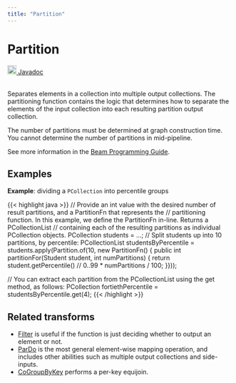 ```yaml
---
title: "Partition"
---
```

<!--
Licensed under the Apache License, Version 2.0 (the "License");
you may not use this file except in compliance with the License.
You may obtain a copy of the License at

http://www.apache.org/licenses/LICENSE-2.0

Unless required by applicable law or agreed to in writing, software
distributed under the License is distributed on an "AS IS" BASIS,
WITHOUT WARRANTIES OR CONDITIONS OF ANY KIND, either express or implied.
See the License for the specific language governing permissions and
limitations under the License.
-->
# Partition
<table align="left">
    <a target="_blank" class="button"
        href="https://beam.apache.org/releases/javadoc/current/index.html?org/apache/beam/sdk/transforms/Partition.html">
      <img src="https://beam.apache.org/images/logos/sdks/java.png" width="20px" height="20px"
           alt="Javadoc" />
     Javadoc
    </a>
</table>
<br><br>

Separates elements in a collection into multiple output collections. The partitioning function contains the logic that determines how to separate the elements of the input collection into each resulting partition output collection.

The number of partitions must be determined at graph construction time. You cannot determine the number of partitions in mid-pipeline.

See more information in the [Beam Programming Guide](/documentation/programming-guide/#partition).

## Examples
**Example**: dividing a `PCollection` into percentile groups

{{< highlight java >}}
// Provide an int value with the desired number of result partitions, and a PartitionFn that represents the
// partitioning function. In this example, we define the PartitionFn in-line. Returns a PCollectionList
// containing each of the resulting partitions as individual PCollection objects.
PCollection<Student> students = ...;
// Split students up into 10 partitions, by percentile:
PCollectionList<Student> studentsByPercentile =
    students.apply(Partition.of(10, new PartitionFn<Student>() {
        public int partitionFor(Student student, int numPartitions) {
            return student.getPercentile()  // 0..99
                 * numPartitions / 100;
        }}));

// You can extract each partition from the PCollectionList using the get method, as follows:
PCollection<Student> fortiethPercentile = studentsByPercentile.get(4);
{{< /highlight >}}

## Related transforms
* [Filter](/documentation/transforms/java/elementwise/filter) is useful if the function is just
  deciding whether to output an element or not.
* [ParDo](/documentation/transforms/java/elementwise/pardo) is the most general element-wise mapping
  operation, and includes other abilities such as multiple output collections and side-inputs.
* [CoGroupByKey](/documentation/transforms/java/aggregation/cogroupbykey)
  performs a per-key equijoin.

